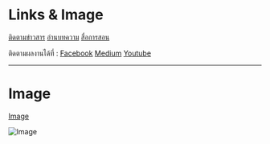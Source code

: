 # Links & Image

[ติดตามข่าวสาร](https://www.facebook.com/KongRuksiamTutorial/)
[อ่านบทความ](https://github.com/kongruksiamza/udem...)
[สื่อการสอน](https://www.facebook.com/KongRuksiamTutorial/)

ติดตามผลงานได้ที่ : [Facebook] [Medium] [Youtube]

[Facebook]:https://www.facebook.com/KongRuksiamTutorial/
[Medium]:https://github.com/kongruksiamza/udem...
[Youtube]:https://www.facebook.com/KongRuksiamTutorial/

---
# Image

[Image](https://github.com/account)

![Image][logo]

[logo]:https://avatars.githubusercontent.com/u/113977816?v=4


